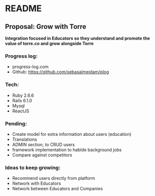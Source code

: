 # README

## Proposal: Grow with Torre

**Integration focused in Educators so they understand and promote the value of torre.co and grow alongside Torre**

### Progress log:
* progress-log.com
* Github: https://github.com/sebasalmeidam/plog

### Tech:
* Ruby 2.6.6
* Rails 6.1.0
* Mysql
* ReactJS

### Pending:
* Create model for extra information about users (education)
* Translations
* ADMIN section, to CRUD users
* framework implementation to hablde background jobs
* Compare against competitors

### Ideas to keep growing:
* Recommend users directly from platform
* Network with Educators
* Network between Educators and Companies